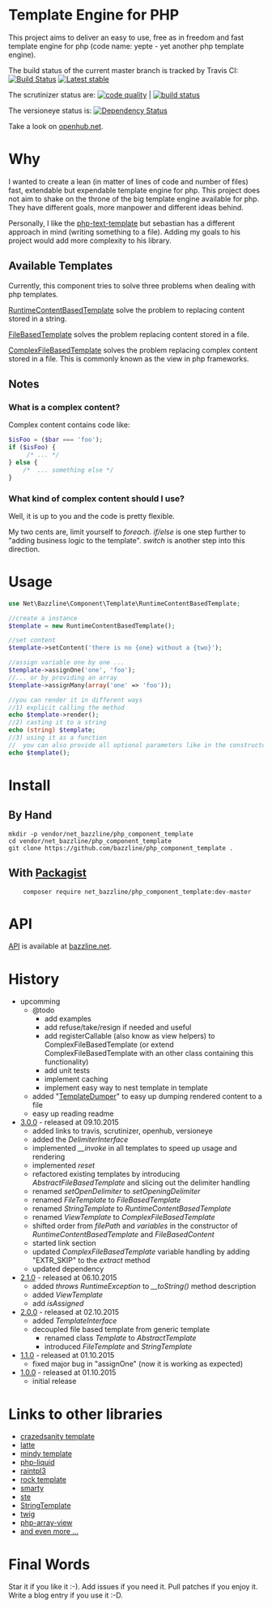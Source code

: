 # Template Engine for PHP

This project aims to deliver an easy to use, free as in freedom and fast template engine for php (code name: yepte - yet another php template engine).

The build status of the current master branch is tracked by Travis CI:
[![Build Status](https://travis-ci.org/bazzline/php_component_template.png?branch=master)](http://travis-ci.org/bazzline/php_component_template)
[![Latest stable](https://img.shields.io/packagist/v/net_bazzline/php_component_template.svg)](https://packagist.org/packages/net_bazzline/php_component_template)

The scrutinizer status are:
[![code quality](https://scrutinizer-ci.com/g/bazzline/php_component_template/badges/quality-score.png?b=master)](https://scrutinizer-ci.com/g/bazzline/php_component_template/) | [![build status](https://scrutinizer-ci.com/g/bazzline/php_component_template/badges/build.png?b=master)](https://scrutinizer-ci.com/g/bazzline/php_component_template/)

The versioneye status is:
[![Dependency Status](https://www.versioneye.com/user/projects/56181f0cb06d5000090013f9/badge.svg?style=flat)](https://www.versioneye.com/user/projects/56181f0cb06d5000090013f9)

Take a look on [openhub.net](https://www.openhub.net/p/php_component_template).

# Why

I wanted to create a lean (in matter of lines of code and number of files) fast, extendable but expendable template engine for php.
This project does not aim to shake on the throne of the big template engine available for php. They have different goals, more manpower and different ideas behind.

Personally, I like the [php-text-template](https://github.com/sebastianbergmann/php-text-template) but sebastian has a different approach in mind (writing something to a file). Adding my goals to his project would add more complexity to his library.

## Available Templates

Currently, this component tries to solve three problems when dealing with php templates.

[RuntimeContentBasedTemplate](https://github.com/bazzline/php_component_template/blob/master/source/Net/Bazzline/Component/Template/RuntimeContentBasedTemplate.php) solve the problem to replacing content stored in a string.

[FileBasedTemplate](https://github.com/bazzline/php_component_template/blob/master/source/Net/Bazzline/Component/Template/FileBasedTemplate.php) solves the problem replacing content stored in a file.

[ComplexFileBasedTemplate](https://github.com/bazzline/php_component_template/blob/master/source/Net/Bazzline/Component/Template/ComplexFileBasedTemplate.php) solves the problem replacing complex content stored in a file. This is commonly known as the view in php frameworks.

## Notes

### What is a complex content?

Complex content contains code like:

```php
$isFoo = ($bar === 'foo');
if ($isFoo) {
     /* ... */ 
} else { 
    /*  ... something else */ 
}
```

### What kind of complex content should I use?

Well, it is up to you and the code is pretty flexible.

My two cents are, limit yourself to *foreach*. *if/else* is one step further to "adding business logic to the template". *switch* is another step into this direction.

# Usage

```php
use Net\Bazzline\Component\Template\RuntimeContentBasedTemplate;

//create a instance
$template = new RuntimeContentBasedTemplate();

//set content
$template->setContent('there is no {one} without a {two}');

//assign variable one by one ...
$template->assignOne('one', 'foo');
//... or by providing an array
$template->assignMany(array('one' => 'foo'));

//you can render it in different ways
//1) explicit calling the method
echo $template->render();
//2) casting it to a string
echo (string) $template;
//3) using it as a function
//  you can also provide all optional parameters like in the constructor
echo $template();
```

# Install

## By Hand

```
mkdir -p vendor/net_bazzline/php_component_template
cd vendor/net_bazzline/php_component_template
git clone https://github.com/bazzline/php_component_template .
```

## With [Packagist](https://packagist.org/packages/net_bazzline/php_component_template)

```
    composer require net_bazzline/php_component_template:dev-master
```

# API

[API](http://www.bazzline.net/a9ecef3b441a70ebebc0488a427c61fac06cd3aa/index.html) is available at [bazzline.net](http://www.bazzline.net).

# History

* upcomming
    * @todo
        * add examples
        * add refuse/take/resign if needed and useful
        * add registerCallable (also know as view helpers) to ComplexFileBasedTemplate (or extend ComplexFileBasedTemplate with an other class containing this functionality)
        * add unit tests
        * implement caching
        * implement easy way to nest template in template
    * added "[TemplateDumper](https://github.com/bazzline/php_component_template/blob/master/source/Net/Bazzline/Component/Template/TemplateDumper.php)" to easy up dumping rendered content to a file
    * easy up reading readme
* [3.0.0](https://github.com/bazzline/php_component_template/tree/3.0.0) - released at 09.10.2015
    * added links to travis, scrutinizer, openhub, versioneye
    * added the *DelimiterInterface*
    * implemented *__invoke* in all templates to speed up usage and rendering
    * implemented *reset*
    * refactored existing templates by introducing *AbstractFileBasedTemplate* and slicing out the delimiter handling
    * renamed *setOpenDelimiter* to *setOpeningDelimiter*
    * renamed *FileTemplate* to *FileBasedTemplate*
    * renamed *StringTemplate* to *RuntimeContentBasedTemplate*
    * renamed *ViewTemplate* to *ComplexFileBasedTemplate*
    * shifted order from *filePath* and *variables* in the constructor of *RuntimeContentBasedTemplate* and *FileBasedContent*
    * started link section
    * updated *ComplexFileBasedTemplate* variable handling by adding "EXTR_SKIP" to the *extract* method
    * updated dependency
* [2.1.0](https://github.com/bazzline/php_component_template/tree/2.1.0) - released at 06.10.2015
    * added *throws RuntimeException* to *__toString()* method description
    * added *ViewTemplate*
    * add *isAssigned*
* [2.0.0](https://github.com/bazzline/php_component_template/tree/2.0.0) - released at 02.10.2015
    * added *TemplateInterface*
    * decoupled file based template from generic template
        * renamed class *Template* to *AbstractTemplate*
        * introduced *FileTemplate* and *StringTemplate*
* [1.1.0](https://github.com/bazzline/php_component_template/tree/1.1.0) - released at 01.10.2015
    * fixed major bug in "assignOne" (now it is working as expected)
* [1.0.0](https://github.com/bazzline/php_component_template/tree/1.0.0) - released at 01.10.2015
    * initial release 

# Links to other libraries

* [crazedsanity template](https://github.com/crazedsanity/template)
* [latte](https://github.com/nette/latte)
* [mindy template](https://github.com/studio107/Mindy_Template)
* [php-liquid](https://github.com/harrydeluxe/php-liquid)
* [raintpl3](https://github.com/rainphp/raintpl3)
* [rock template](https://github.com/romeOz/rock-template)
* [smarty](https://github.com/smarty-php/smarty)
* [ste](https://github.com/SugiPHP/STE)
* [StringTemplate](https://github.com/nicmart/StringTemplate)
* [twig](https://github.com/memio/twig-template-engine)
* [php-array-view](https://github.com/huytbt/php-array-view)
* [and even more ...](https://packagist.org/search/?search_query%5Bquery%5D=template+engine)

# Final Words

Star it if you like it :-). Add issues if you need it. Pull patches if you enjoy it. Write a blog entry if you use it :-D.
